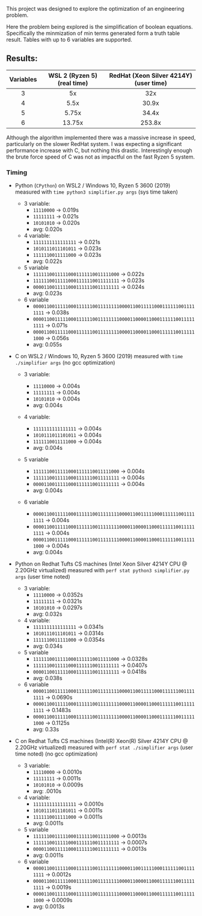This project was designed to explore the optimization of an engineering problem.

Here the problem being explored is the simplification of boolean equations.
Specifically the minmization of min terms generated form a truth table result.
Tables with up to 6 variables are supported.

## Results:
| Variables | WSL 2 (Ryzen 5) (real time) | RedHat (Xeon Silver 4214Y) (user time)|
|:---------:|:---------------:|:--------------------------:|
|     3     |        5x       |             32x            |
|     4     |       5.5x      |            30.9x           |
|     5     |      5.75x      |            34.4x           |
|     6     |      13.75x     |           253.8x           |

Although the algorithm implemented there was a massive increase in speed, particularly on the slower
RedHat system. I was expecting a significant performance increase with C, but nothing this drastic.
Interestingly enough the brute force speed of C was not as impactful on the fast Ryzen 5 system.

### Timing
- Python (`CPython`) on WSL2 / Windows 10, Ryzen 5 3600 (2019) measured with `time python3 simplifier.py args` (sys time taken)
    - 3 variable:
        - `11110000`    &#8594; 0.019s
        - `11111111`    &#8594; 0.021s
        - `10101010`    &#8594; 0.020s
        - avg: 0.020s
    - 4 variable:
        - `1111111111111111` &#8594; 0.021s
        - `1010111011101011` &#8594; 0.023s
        - `1111110011111000` &#8594; 0.023s
        - avg: 0.022s
    - 5 variable
        - `11111100111110001111110011111000` &#8594; 0.022s
        - `11111100111110001111110011111111` &#8594; 0.023s
        - `00001100111110001111110011111111` &#8594; 0.024s
        - avg: 0.023s
    - 6 variable
        - `0000110011111000111111001111111100001100111110001111110011111111` &#8594; 0.038s
        - `0000110011111000111111001111111100001100001100011111100111111111` &#8594; 0.071s
        - `0000110011111000111111001111111100001100001100011111100111111000` &#8594; 0.056s
        - avg: 0.055s

- C on WSL2 / Windows 10, Ryzen 5 3600 (2019) measured with `time ./simplifier args` (no gcc optimization)
    - 3 variable:
        - `11110000`    &#8594; 0.004s
        - `11111111`    &#8594; 0.004s
        - `10101010`    &#8594; 0.004s
        - avg: 0.004s
    - 4 variable:
        - `1111111111111111` &#8594; 0.004s
        - `1010111011101011` &#8594; 0.004s
        - `1111110011111000` &#8594; 0.004s
        - avg: 0.004s
    - 5 variable
        - `11111100111110001111110011111000` &#8594; 0.004s
        - `11111100111110001111110011111111` &#8594; 0.004s
        - `00001100111110001111110011111111` &#8594; 0.004s
        - avg: 0.004s

    - 6 variable
        - `0000110011111000111111001111111100001100111110001111110011111111` &#8594; 0.004s
        - `0000110011111000111111001111111100001100001100011111100111111111` &#8594; 0.004s
        - `0000110011111000111111001111111100001100001100011111100111111000` &#8594; 0.004s
        - avg: 0.004s

- Python on Redhat Tufts CS machines (Intel Xeon Silver 4214Y CPU @ 2.20GHz virtualized) measured with `perf stat python3 simplifier.py args` (user time noted)
    - 3 variable:
        - `11110000`    &#8594; 0.0352s
        - `11111111`    &#8594; 0.0321s
        - `10101010`    &#8594; 0.0297s
        - avg: 0.032s
    - 4 variable:
        - `1111111111111111` &#8594; 0.0341s
        - `1010111011101011` &#8594; 0.0314s
        - `1111110011111000` &#8594; 0.0354s
        - avg: 0.034s
    - 5 variable
        - `11111100111110001111110011111000` &#8594; 0.0328s
        - `11111100111110001111110011111111` &#8594; 0.0407s
        - `00001100111110001111110011111111` &#8594; 0.0418s
        - avg: 0.038s
    - 6 variable
        - `0000110011111000111111001111111100001100111110001111110011111111` &#8594; 0.0690s
        - `0000110011111000111111001111111100001100001100011111100111111111` &#8594; 0.1483s
        - `0000110011111000111111001111111100001100001100011111100111111000` &#8594; 0.1125s
        - avg: 0.33s

- C on Redhat Tufts CS machines (Intel(R) Xeon(R) Silver 4214Y CPU @ 2.20GHz virtualized) measured with `perf stat ./simplifier args` (user time noted) (no gcc optimization)
    - 3 variable:
        - `11110000`    &#8594; 0.0010s
        - `11111111`    &#8594; 0.0011s
        - `10101010`    &#8594; 0.0009s
        - avg: .0010s
    - 4 variable:
        - `1111111111111111` &#8594; 0.0010s
        - `1010111011101011` &#8594; 0.0011s
        - `1111110011111000` &#8594; 0.0011s
        - avg: 0.0011s
    - 5 variable
        - `11111100111110001111110011111000` &#8594; 0.0013s
        - `11111100111110001111110011111111` &#8594; 0.0007s
        - `00001100111110001111110011111111` &#8594; 0.0013s
        - avg: 0.0011s
    - 6 variable
        - `0000110011111000111111001111111100001100111110001111110011111111` &#8594; 0.0012s
        - `0000110011111000111111001111111100001100001100011111100111111111` &#8594; 0.0019s
        - `0000110011111000111111001111111100001100001100011111100111111000` &#8594; 0.0009s
        - avg: 0.0013s